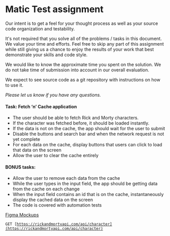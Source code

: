 Matic Test assignment
=======================

Our intent is to get a feel for your thought process as well as your source code organization and testability.

It's not required that you solve all of the problems / tasks in this document. We value your time and efforts. Feel free to skip any part of this assignment while still giving us a chance to enjoy the results of your work that best demonstrate your skills and code style.  

We would like to know the approximate time you spent on the solution. We do not take time of submission into account in our overall evaluation.

We expect to see source code as a git repository with instructions on how to use it.

*Please let us know if you have any questions.*

#### Task: Fetch ‘n’ Cache application

* The user should be able to fetch Rick and Morty characters. 
* If the character was fetched before, it should be loaded instantly. 
* If the data is not on the cache, the app should wait for the user to submit 
* Disable the buttons and search bar and when the network request is not yet complete 
* For each data on the cache, display buttons that users can click to load that data on the screen 
* Allow the user to clear the cache entirely 

#### BONUS tasks: 
* Allow the user to remove each data from the cache 
* While the user types in the input field, the app should be getting data from the cache on each change
* When the input field contains an id that is on the cache, instantaneously display the cached data on the screen
* The code is covered with automation tests

[Figma Mockups](https://www.figma.com/file/UeAY9vlFmBAqUoMb6H3n77/Matic-Test-Assignment%3A-Fetch-and-Cache?node-id=0%3A1)

<code>GET [https://rickandmortyapi.com/api/character](https://rickandmortyapi.com/api/character)
